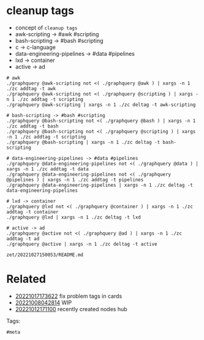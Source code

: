# cleanup tags

- concept of `cleanup tags`
- awk-scripting -> #awk #scripting
- bash-scripting -> #bash #scripting
- c -> c-language
- data-engineering-pipelines -> #data #pipelines
- lxd -> container
- active -> ad

```
# awk
./graphquery @awk-scripting not <( ./graphquery @awk ) | xargs -n 1 ./zc addtag -t awk
./graphquery @awk-scripting not <( ./graphquery @scripting ) | xargs -n 1 ./zc addtag -t scripting
./graphquery @awk-scripting | xargs -n 1 ./zc deltag -t awk-scripting

# bash-scripting -> #bash #scripting
./graphquery @bash-scripting not <( ./graphquery @bash ) | xargs -n 1 ./zc addtag -t bash
./graphquery @bash-scripting not <( ./graphquery @scripting ) | xargs -n 1 ./zc addtag -t scripting
./graphquery @bash-scripting | xargs -n 1 ./zc deltag -t bash-scripting

# data-engineering-pipelines -> #data #pipelines
./graphquery @data-engineering-pipelines not <( ./graphquery @data ) | xargs -n 1 ./zc addtag -t data
./graphquery @data-engineering-pipelines not <( ./graphquery @pipelines ) | xargs -n 1 ./zc addtag -t pipelines
./graphquery @data-engineering-pipelines | xargs -n 1 ./zc deltag -t data-engineering-pipelines

# lxd -> container
./graphquery @lxd not <( ./graphquery @container ) | xargs -n 1 ./zc addtag -t container
./graphquery @lxd | xargs -n 1 ./zc deltag -t lxd

# active -> ad
./graphquery @active not <( ./graphquery @ad ) | xargs -n 1 ./zc addtag -t ad
./graphquery @active | xargs -n 1 ./zc deltag -t active

```

` zet/20221027150053/README.md `

# Related

- [20221017173622](/zet/20221017173622/README.md) fix problem tags in cards
- [20221008042814](/zet/20221008042814/README.md) WIP
- [20221012171100](/zet/20221012171100/README.md) recently created nodes hub

Tags:

    #meta
